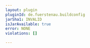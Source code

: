 ```yaml
---
layout: plugin
pluginId: de.fuerstenau.buildconfig
jarSha1: INVALID
isJarAvailable: true
error: NONE
violations: []

---
```

